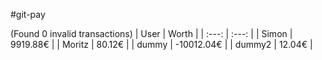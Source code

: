 #git-pay

(Found 0 invalid transactions)
| User | Worth |
| :---: | :---: |
| Simon | 9919.88€ |
| Moritz | 80.12€ |
| dummy | -10012.04€ |
| dummy2 | 12.04€ |
